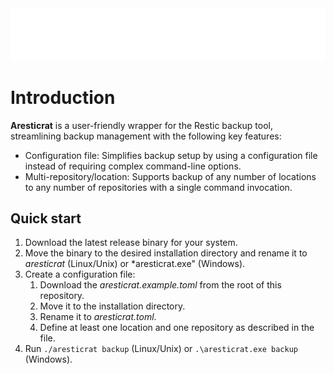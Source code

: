 
<div class="intro" align="center">
   <img src="intro.svg" alt="Aresticrat /ˈær.e.stɪ.kræt/" />
</div>

# Introduction
**Aresticrat** is a user-friendly wrapper for the Restic backup tool, streamlining backup management with the following key features:
- Configuration file: Simplifies backup setup by using a configuration file instead of requiring complex command-line options.
- Multi-repository/location: Supports backup of any number of locations to any number of repositories with a single command invocation.

## Quick start
1. Download the latest release binary for your system.
1. Move the binary to the desired installation directory and rename it to *aresticrat* (Linux/Unix) or *aresticrat.exe" (Windows).
1. Create a configuration file:
   1. Download the *aresticrat.example.toml* from the root of this repository.
   1. Move it to the installation directory.
   1. Rename it to *aresticrat.toml*.
   1. Define at least one location and one repository as described in the file.
1. Run `./aresticrat backup` (Linux/Unix) or `.\aresticrat.exe backup` (Windows).
